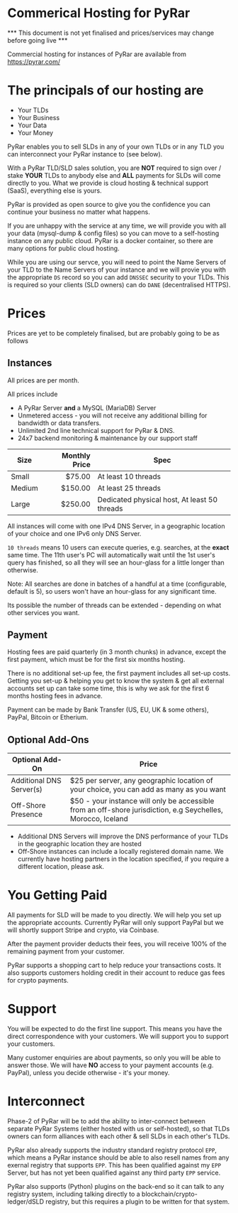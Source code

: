 # Commerical Hosting for PyRar

*** This document is not yet finalised and prices/services may change before going live ***

Commercial hosting for instances of PyRar are available from https://pyrar.com/

# The principals of our hosting are
- Your TLDs
- Your Business
- Your Data
- Your Money

PyRar enables you to sell SLDs in any of your own TLDs or in any TLD you can interconnect your PyRar instance to (see below).

With a PyRar TLD/SLD sales solution, you are **NOT** required to sign over / stake **YOUR** TLDs to anybody else
and **ALL** payments for SLDs will come directly to you. What we provide is cloud hosting & technical support (SaaS), everything else is yours.

PyRar is provided as open source to give you the confidence you can continue your business no matter what happens.

If you are unhappy with the service at any time, we will provide you with all your data (mysql-dump & config files)
so you can move to a self-hosting instance on any public cloud. PyRar is a docker container, so there are many options for public cloud hosting.

While you are using our servce, you will need to point the Name Servers of your TLD to the Name Servers of your instance
and we will provie you with the appropriate `DS` record so you can add `DNSSEC` security to your TLDs. This is required
so your clients (SLD owners) can do `DANE` (decentralised HTTPS).


# Prices

Prices are yet to be completely finalised, but are probably going to be as follows

## Instances

All prices are per month.

All prices include
- A PyRar Server **and** a MySQL (MariaDB) Server
- Unmetered access - you will not receive any additional billing for bandwidth or data transfers.
- Unlimited 2nd line technical support for PyRar & DNS.
- 24x7 backend monitoring & maintenance by our support staff


| Size | Monthly Price | Spec |
| ---- | ------: | --- |
| Small | $75.00 | At least 10 threads |
| Medium | $150.00 | At least 25 threads |
| Large | $250.00 | Dedicated physical host, At least 50 threads |

All instances will come with one IPv4 DNS Server, in a geographic location of your choice and one IPv6 only DNS Server.

`10 threads` means 10 users can execute queries, e.g. searches, at the **exact** same time.
The 11th user's PC will automatically wait until the 1st user's query has finished, so all they will
see an hour-glass for a little longer than otherwise.

Note: All searches are done in batches of a handful at a time (configurable, default is 5), so users won't have an hour-glass for any significant time.

Its possible the number of threads can be extended - depending on what other services you want.


## Payment

Hosting fees are paid quarterly (in 3 month chunks) in advance, except the first payment, which must be for the first six months hosting.

There is no additional set-up fee, the first payment includes all set-up costs. Getting you set-up & helping you get to know
the system & get all external accounts set up can take some time, this is why we ask for the first 6 months hosting fees in advance.

Payment can be made by Bank Transfer (US, EU, UK & some others), PayPal, Bitcoin or Etherium.


## Optional Add-Ons

| Optional Add-On | Price|
| -- | -- |
| Additional DNS Server(s) | $25 per server, any geographic location of your choice, you can add as many as you want |
| Off-Shore Presence | $50 - your instance will only be accessible from an off-shore jurisdiction, e.g Seychelles, Morocco, Iceland |

* Additional DNS Servers will improve the DNS performance of your TLDs in the geographic location they are hosted
* Off-Shore instances can include a locally registered domain name. We currently have hosting partners in the location
specified, if you require a different location, please ask.


# You Getting Paid

All payments for SLD will be made to you directly. We will help you set up the appropriate accounts. Currently PyRar will only support PayPal
but we will shortly support Stripe and crypto, via Coinbase.

After the payment provider deducts their fees, you will receive 100% of the remaining payment from your customer.

PyRar supports a shopping cart to help reduce your transactions costs. It also supports customers holding credit in their
account to reduce gas fees for crypto payments.


# Support

You will be expected to do the first line support. This means you have the direct correspondence with your customers.
We will support you to support your customers. 

Many customer enquiries are about payments, so only you will be able to answer those. We will have **NO** access to your payment accounts (e.g. PayPal),
unless you decide otherwise - it's your money.


# Interconnect

Phase-2 of PyRar will be to add the ability to inter-connect between separate PyRar Systems (either hosted with us or self-hosted), so that
TLDs owners can form alliances with each other & sell SLDs in each other's TLDs.

PyRar also already supports the industry standard registry protocol `EPP`, which means a PyRar instance should be able to 
also resell names from any exernal registry that supports `EPP`. This has been qualified against my `EPP` Server, but
has not yet been qualified against any third party `EPP` service.

PyRar also supports (Python) plugins on the back-end so it can talk to any registry system, including talking directly to a blockchain/crypto-ledger/dSLD 
registry, but this requires a plugin to be written for that system.

